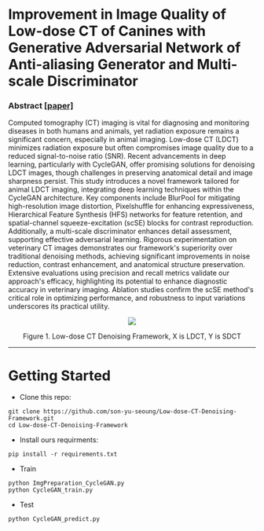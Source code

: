 # Improvement in Image Quality of Low-dose CT of Canines with Generative Adversarial Network of Anti-aliasing Generator and Multi-scale Discriminator


### Abstract [[paper]](naver.com)
Computed tomography (CT) imaging is vital for diagnosing and monitoring diseases in both humans and animals, yet radiation exposure remains a significant concern, especially in animal imaging. Low-dose CT (LDCT) minimizes radiation exposure but often compromises image quality due to a reduced signal-to-noise ratio (SNR). Recent advancements in deep learning, particularly with CycleGAN, offer promising solutions for denoising LDCT images, though challenges in preserving anatomical detail and image sharpness persist. This study introduces a novel framework tailored for animal LDCT imaging, integrating deep learning techniques within the CycleGAN architecture. Key components include BlurPool for mitigating high-resolution image distortion, Pixelshuffle for enhancing expressiveness, Hierarchical Feature Synthesis (HFS) networks for feature retention, and spatial-channel squeeze-excitation (scSE) blocks for contrast reproduction. Additionally, a multi-scale discriminator enhances detail assessment, supporting effective adversarial learning. Rigorous experimentation on veterinary CT images demonstrates our framework's superiority over traditional denoising methods, achieving significant improvements in noise reduction, contrast enhancement, and anatomical structure preservation. Extensive evaluations using precision and recall metrics validate our approach's efficacy, highlighting its potential to enhance diagnostic accuracy in veterinary imaging. Ablation studies confirm the scSE method's critical role in optimizing performance, and robustness to input variations underscores its practical utility.


<p align='center'>
  <img src="https://github.com/user-attachments/assets/175793d6-ccf4-4e5b-9324-318d7abc21e4"> 
</p>
<div align=center> 
Figure 1. Low-dose CT Denoising Framework, X is LDCT, Y is SDCT
</div>


---
# Getting Started
- Clone this repo:

```
git clone https://github.com/son-yu-seoung/Low-dose-CT-Denoising-Framework.git
cd Low-dose-CT-Denoising-Framework
```

- Install ours requirments:

```
pip install -r requirements.txt 
```

- Train
```
python ImgPreparation_CycleGAN.py 
python CycleGAN_train.py 
```

- Test

```
python CycleGAN_predict.py  
```
